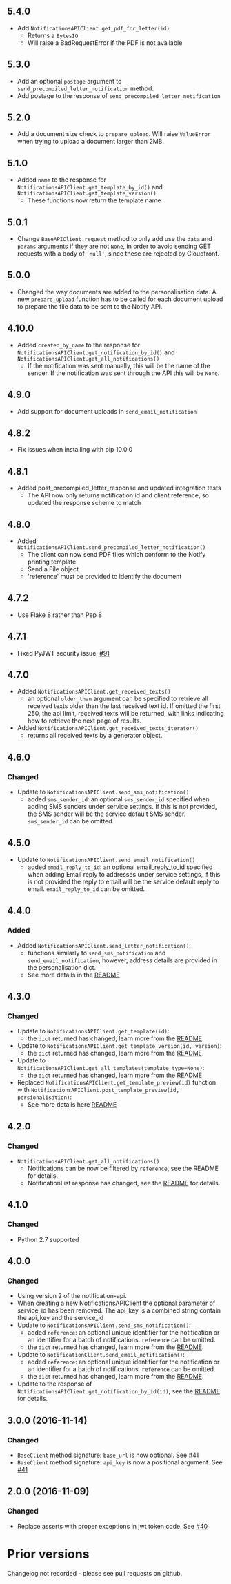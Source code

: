 ## 5.4.0

* Add `NotificationsAPIClient.get_pdf_for_letter(id)`
    * Returns a `BytesIO`
    * Will raise a BadRequestError if the PDF is not available


## 5.3.0

* Add an optional `postage` argument to `send_precompiled_letter_notification` method.
* Add postage to the response of `send_precompiled_letter_notification`

## 5.2.0

* Add a document size check to `prepare_upload`. Will raise `ValueError` when trying to upload a document larger than 2MB.

## 5.1.0

* Added `name` to the response for `NotificationsAPIClient.get_template_by_id()` and `NotificationsAPIClient.get_template_version()`
    * These functions now return the template name

## 5.0.1

* Change `BaseAPIClient.request` method to only add use the `data` and `params` arguments if they are not `None`, in order to avoid sending GET requests with a body of `'null'`, since these are rejected by Cloudfront.

## 5.0.0

* Changed the way documents are added to the personalisation data. A new `prepare_upload` function has to be called for each document upload to prepare the file data to be sent to the Notify API.

## 4.10.0

* Added `created_by_name` to the response for `NotificationsAPIClient.get_notification_by_id()` and `NotificationsAPIClient.get_all_notifications()`
    * If the notification was sent manually, this will be the name of the sender. If the notification was sent through the API this will be `None`.

## 4.9.0

* Add support for document uploads in `send_email_notification`

## 4.8.2

* Fix issues when installing with pip 10.0.0

## 4.8.1

* Added post_precompiled_letter_response and updated integration tests
    * The API now only returns notification id and client reference, so updated the response scheme to match

## 4.8.0

* Added `NotificationsAPIClient.send_precompiled_letter_notification()`
    * The client can now send PDF files which conform to the Notify printing template
    * Send a File object
    * 'reference' must be provided to identify the document

## 4.7.2
* Use Flake 8 rather than Pep 8

## 4.7.1

* Fixed PyJWT security issue. [#91](https://github.com/alphagov/notifications-python-client/pull/91)

## 4.7.0

* Added `NotificationsAPIClient.get_received_texts()`
    * an optional `older_than` argument can be specified to retrieve all received texts older than the last
    received text id. If omitted the first 250, the api limit, received texts will be returned, with links indicating how to retrieve the next page of results.
* Added `NotificationsAPIClient.get_received_texts_iterator()`
    * returns all received texts by a generator object.

## 4.6.0

### Changed

* Update to `NotificationsAPIClient.send_sms_notification()`
    * added `sms_sender_id`: an optional `sms_sender_id` specified when adding SMS senders under service settings. If this is not provided, the SMS sender will be the service default SMS sender. `sms_sender_id` can be omitted.

## 4.5.0

* Update to `NotificationsAPIClient.send_email_notification()`
    * added `email_reply_to_id`: an optional email_reply_to_id specified when adding Email reply to addresses under service settings, if this is not provided the reply to email will be the service default reply to email. `email_reply_to_id` can be omitted.

## 4.4.0

### Added

* Added `NotificationsAPIClient.send_letter_notification()`:
  * functions similarly to `send_sms_notification` and `send_email_notification`, however, address details are provided
    in the personalisation dict.
  * See more details in the [README](https://github.com/alphagov/notifications-python-client#letter)

## 4.3.0

### Changed

* Update to `NotificationsAPIClient.get_template(id)`:
    * the `dict` returned has changed, learn more from the [README](https://github.com/alphagov/notifications-python-client#get-a-template-by-id).
* Update to `NotificationsAPIClient.get_template_version(id, version)`:
    * the `dict` returned has changed, learn more from the [README](https://github.com/alphagov/notifications-python-client#get-a-template-by-id-and-version).
* Update to `NotificationsAPIClient.get_all_templates(template_type=None)`:
    * the `dict` returned has changed, learn more from the [README](https://github.com/alphagov/notifications-python-client#get-all-templates)
* Replaced `NotificationsAPIClient.get_template_preview(id)` function with `NotificationsAPIClient.post_template_preview(id, persionalisation)`:
    * See more details here [README](https://github.com/alphagov/notifications-python-client#generate-a-preview-template)

## 4.2.0

### Changed

* `NotificationsAPIClient.get_all_notifications()`
    * Notifications can be now be filtered by `reference`, see the README for details.
    * NotificationList response has changed, see the [README](https://github.com/alphagov/notifications-python-client#get-the-status-of-all-messages-with-pagination) for details.

## 4.1.0

### Changed

* Python 2.7 supported

## 4.0.0

### Changed
* Using version 2 of the notification-api.
* When creating a new NotificationsAPIClient the optional parameter of service_id has been removed. The api_key is a combined string contain the api_key and the service_id
* Update to `NotificationsAPIClient.send_sms_notification()`:
    * added `reference`: an optional unique identifier for the notification or an identifier for a batch of notifications. `reference` can be omitted.
    * the `dict` returned has changed, learn more from the [README](https://github.com/alphagov/notifications-python-client#text-message).
* Update to `NotificationClient.send_email_notification()`:
    * added `reference`: an optional unique identifier for the notification or an identifier for a batch of notifications. `reference` can be omitted.
    * the `dict` returned has changed, learn more from the [README](https://github.com/alphagov/notifications-python-client#email).
* Update to the response of `NotificationsAPIClient.get_notification_by_id(id)`, see the [README](https://github.com/alphagov/notifications-python-client#get-the-status-of-one-message) for details.

## 3.0.0 (2016-11-14)

### Changed
* `BaseClient` method signature: `base_url` is now optional. See [#41](https://github.com/alphagov/notifications-python-client/pull/41)
* `BaseClient` method signature: `api_key` is now a positional argument. See [#41](https://github.com/alphagov/notifications-python-client/pull/41)

## 2.0.0 (2016-11-09)

### Changed
* Replace asserts with proper exceptions in jwt token code. See [#40](https://github.com/alphagov/notifications-python-client/pull/40)

# Prior versions

Changelog not recorded - please see pull requests on github.
